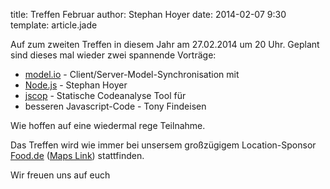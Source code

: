 title: Treffen Februar
author: Stephan Hoyer
date: 2014-02-07 9:30
template: article.jade

Auf zum zweiten Treffen in diesem Jahr am 27.02.2014 um 20 Uhr. Geplant sind dieses mal wieder zwei
spannende Vorträge:

* [model.io](https://github.com/model-io/model.io) - Client/Server-Model-Synchronisation mit
* [Node.js](http://nodejs.org/) - Stephan Hoyer
* [jscop](https://github.com/it-ony/jscop) - Statische Codeanalyse Tool für
* besseren Javascript-Code - Tony Findeisen

Wie hoffen auf eine wiedermal rege Teilnahme.

Das Treffen wird wie immer bei unsersem großzügigem Location-Sponsor
[Food.de](http://www.food.de) ([Maps Link](https://maps.google.com/maps?q=food.de+%2F%2F+food+direkt+GmbH&ie=UTF8&ll=51.346925,12.388909&spn=0.011674,0.009849&fb=1&hq=food.de+hans+poeche+stra%C3%9Fe+leipzig&cid=15222040660717068586&t=h&z=16&iwloc=A)) stattfinden.

Wir freuen uns auf euch
